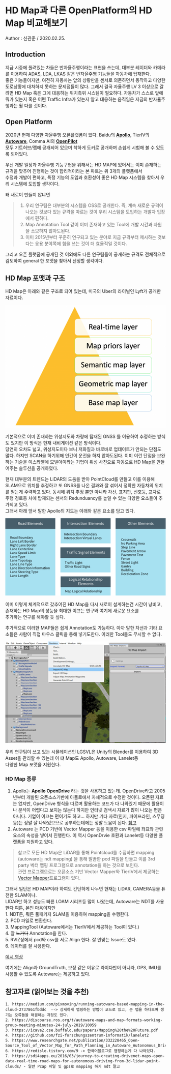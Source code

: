 # HD Map과 다른 OpenPlatform의 HD Map 비교해보기
Author : 신관준 / 2020.02.25.

## Introduction
지금 시중에 풀려있는 차들은 반자율주행이라는 표현을 쓰는데, 대부분 레이더와 카메라를 이용하여 ADAS, LDA, LKAS 같은 반자율주행 기능들을 자동차에 탑재한다.   
좋은 기능들이지만, 여전히 자동차는 앞의 상황만을 센서로 의존하면서 동작하고 다양한 도로상황에 대처하지 못하는 문제점들이 많다. 그래서 결국
자율주행 LV 3 이상으로 갈려면 HD Map 혹은 그에 대응하는 위치측위 시스템이 필요하다. 자동차가 스스로 앞에 뭐가 있는지 혹은 어떤 Traffic Infra가 있는지 알고
대응하는 움직임은 지금의 반자율주행과는 훨 다를 것이다.

## Open Platform
2020년 현재 다양한 자율주행 오픈플랫폼이 있다. Baidu의 [__Apollo__](https://github.com/ApolloAuto/apollo), TierIV의 [__Autoware__](https://gitlab.com/autowarefoundation/autoware.ai), Comma AI의 [__OpenPilot__](https://github.com/commaai/openpilot)   
모두 기트허브/랩에 공개되어 있으며
착하게 도커로 공개하며 손쉽게 시험해 볼 수 있도록 되어있다.

우선 개발 일정과 자율주행 기능구현을 위해서는 HD MAP에 있어서는 이미 존재하는 규격을 맞추어 진행하는 것이 합리적이라는 본 파트는 위 3개의 플랫폼에서   
수정과 개발이 편하고, 특정 기능의 도입과 호환성이 좋은 HD Map 시스템을 찾아서 우리 시스템에 도입할 생각이다.   

왜 새로이 만들지 않냐면
>  1. 우리 연구팀은 대부분의 시스템을 OSS로 공개한다. 즉, 계속 새로운 규격이 나오는 것보다 있는 규격을 따르는 것이 우리 시스템을 도입하는 개발자 입장에서 편하다.
>  2. Map Annotation Tool 같이 이미 존재하고 있는 Tool에 개발 시간과 자원을 소모하지 않아도된다.
>  3. 이미 2015년부터 꾸준히 연구되고 있는 분야로 지금 규격부터 제시하는 것보다는 응용 분야쪽에 힘을 쓰는 것이 더 효율적일 것이다.

그리고 오픈 플랫폼에 공개된 것 이외에도 다른 연구팀들이 공개하는 규격도 전체적으로 검토하여 general 한 포맷을 찾아서 선정할 생각이다.

## HD Map 포맷과 구조
HD Map은 아래와 같은 구조로 되어 있는데, 미국의 Uber의 라이벌인 Lyft가 공개한 자료이다.

![hdmap-layer](media/hdmap-layer.png)

기본적으로 이미 존재하는 위성지도와 차량에 탑재된 GNSS 를 이용하여 추정하는 방식도 있지만 이 방식은 현재 내비게이션 같은 방식이다.   
당연히 오차도 넓고, 위성지도이다 보니 저화질과 바로바로 업데이트가 안되는 단점도 많다. 하지만 SCAN을 하기위해 인간이 운전을 하지 않아도된다.
이미 이런 단점을 보완하는 기술을 이스라엘에 모빌아이라는 기업이 위성 사진으로 자동으로 HD Map을 만들어주는 솔루션을 공개하였다.   

현재 대부분의 트렌드는 LiDAR의 도움을 받아 PointCloud를 만들고
이를 이용해 SLAM으로 위치를 추정하고 또 GNSS를 나온 결과와 잘 섞어서 정확한 자동차의 위치를 얻는게 주력하고 있다. 동시에
위치 추정 뿐만 아니라 차선, 표지판, 신호등, 교차로 주행 경로등 차에 탑재되는 센서의 Redunduancy를 높일 수 있는 다양한 요소들이 추가되고 있다.   
그래서 아래 앞서 말한 Apollo의 지도는 아래와 같은 요소를 담고 있다.   

![apolloMap](media/apolloMapComponent.png)

이미 이렇게 체계적으로 갖추어진 HD Map을 다시 새로이 설계하는건 시간이 낭비고, 존재하는 HD Map의 성능을 최대한 이끄는 연구와 여기에 새로운 요소를   
추가하는 연구를 해야할 듯 싶다.

추가적으로 이러한 MAP들은 쉽게 Annotation도 가능하다. 아까 말한 차선과 기타 요소들은 사람이 직접 마우스 클릭을 통해 넣기도한다.
이러한 Tool들도 무시할 수 없다.

![LGSVL](media/annotation-import.png)

우리 연구팀이 쓰고 있는 시뮬레이션인 LGSVL은 Unity의 Blender를 이용하여 3D Asset을 관리할 수 있는데 이 떄 Map도 Apollo, Autoware, Lanelet등   
다양한 Map 포맷을 지원한다. 

### HD Map 종류
  1. Apollo는 __Apollo OpenDrive__ 라는 것을 사용하고 있는데. OpenDrive라고 2005년부터 개발된 오픈소스기반에 아폴로에서 자체적으로 수정한 것이다. 오픈된 자료는 없지만, OpenDrive 형식을 따르며 활용하는 코드가 다 나와있기 때문에 활용이나 분석이 어렵다고 보지는 않는다 하지만 인터넷 검색시 자료가 많이 나오는 편은 아니다.
     기업이 이끄는 편이기도 하고... 하지만 기타 자료(인지, 파이프라인, 스무딩 등)는 정말 잘 나와있으므로 공부하는데에는 정말 도움이 된다. [참고](https://github.com/ApolloAuto/apollo/tree/master/docs/specs)
  2. Autoware 는 PCD 기반에 Vector Mapper 등을 이용한 csv 파일에 좌표와 관련 요소의 속성을 넣어서 진행한다. 이 역시 OpenDrvie 호환과 Lanelet등 다양한 플랫폼을 지원하고 있다.
  > 참고로 모든 HD Map은 LiDAR를 통해 Pointcloud를 수집하면 mapping (autoware는 ndt mapping) 을 통해 말끔한 pcd 파일을 만들고 이를 3rd party 벡터 맵핑 프로그램으로 annotation을 하는 것으로 보인다.   
  > 관련 프로그램으로는 오픈소스 기반 Vector Mapper와 TierIV에서 제공하는 [Vector Mapper](https://tools.tier4.jp/feature/vector_map_builder/
  )프로그램이 있다.
  
  
  그래서 일단은 HD MAP이라 하여도 간단하게 나누면
    현재는 LiDAR, CAMERA등을 퓨전한 SLAM이나.   
    LIDAR만 하고 성능도 빠른 LOAM 시리즈등 많이 나왔는데, Autoware는 NDT를 사용한다 여튼, 본인 마음이지만   
      1. NDT든, 뭐든 풀패키지 SLAM을 이용하여 mapping을 수행한다.   
      2. PCD 파일로 변환한다.   
      3. MappingTool (Autoware에서는 TierIV에서 제공하는 Tool이 있다.)   
      4. 잘 ~~노가다~~ Annotation을 한다.   
      5. RVIZ상에서 pcd와 csv를 서로 Align 한다. 잘 안맞는 Issue도 있다.   
      6. 데이터를 잘 사용한다.   
      
  [예시 영상](https://www.youtube.com/watch?v=OpvTeTaiXo4)
     
  여기에는 Align과 GroundTruth, 보정 같은 이유로 라이다만이 아니라, GPS, IMU를 사용할 수 있도록 Autoware는 제공하고 있다.
     
  
  
  
## 참고자료 (읽어보는 것을 추천)   
    1. https://medium.com/pixmoving/running-autoware-based-mapping-in-the-cloud-2737861fbddc  --> 상세하게 맵핑하는 방법이 코드로 있고, 큰 맵을 하다보며 생기는 오류들을 해결하는 과정도 있다.   
    2. https://discourse.ros.org/t/autoware-maps-and-map-formats-working-group-meeting-minutes-24-july-2019/10059    
    3. https://icave2.cse.buffalo.edu/papers/Mapping%20the%20Future.pdf   
    4. https://github.com/fzi-forschungszentrum-informatik/lanelet2   
    5. https://www.researchgate.net/publication/332228465_Open-Source_Tool_of_Vector_Map_for_Path_Planning_in_Autoware_Autonomous_Driving_Software   
    6. https://redisle.tistory.com/9 -> 한국어블로그로 맵핑하는게 다 나와있다.   
    7. https://sdi4apps.eu/2016/03/journey-to-creating-drivenet-maps-open-data-real-time-road-maps-for-autonomous-driving-from-3d-lidar-point-clouds/ - 일반 Pcap 파일 및 gps로 mapping 하기 ndt 말고   
